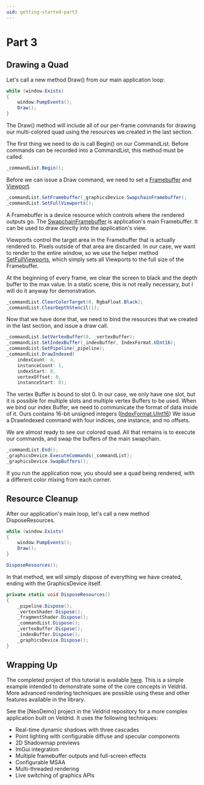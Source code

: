 ```yaml
---
uid: getting-started-part3
---
```


# Part 3

## Drawing a Quad

Let's call a new method Draw() from our main application loop:

```C#
while (window.Exists)
{
    window.PumpEvents();
    Draw();
}
```

The Draw() method will include all of our per-frame commands for drawing our multi-colored quad using the resources we created in the last section.

The first thing we need to do is call Begin() on our CommandList. Before commands can be recorded into a CommandList, this method must be called.

```C#
_commandList.Begin();
```

Before we can issue a Draw command, we need to set a [Framebuffer](xref:Veldrid.Framebuffer) and [Viewport](xref:Veldrid.Viewport).

```C#
_commandList.SetFramebuffer(_graphicsDevice.SwapchainFramebuffer);
_commandList.SetFullViewports();
```

A Framebuffer is a device resource which controls where the rendered outputs go. The [SwapchainFramebuffer](xref:Veldrid.GraphicsDevice#Veldrid_GraphicsDevice_SwapchainFramebuffer) is application's main Framebuffer. It can be used to draw directly into the application's view.

Viewports control the target area in the Framebuffer that is actually rendered to. Pixels outside of that area are discarded. In our case, we want to render to the entire window, so we use the helper method [SetFullViewports](xref:Veldrid.CommandList#Veldrid_CommandList_SetFullViewports), which simply sets all Viewports to the full size of the Framebuffer.

At the beginning of every frame, we clear the screen to black and the depth buffer to the max value. In a static scene, this is not really necessary, but I will do it anyway for demonstration.

```C#
_commandList.ClearColorTarget(0, RgbaFloat.Black);
_commandList.ClearDepthStencil(1);
```

Now that we have done that, we need to bind the resources that we created in the last section, and issue a draw call.

```C#
_commandList.SetVertexBuffer(0, _vertexBuffer);
_commandList.SetIndexBuffer(_indexBuffer, IndexFormat.UInt16);
_commandList.SetPipeline(_pipeline);
_commandList.DrawIndexed(
    indexCount: 4,
    instanceCount: 1,
    indexStart: 0,
    vertexOffset: 0,
    instanceStart: 0);
```

The vertex Buffer is bound to slot 0. In our case, we only have one slot, but it is possible for multiple slots and multiple vertex Buffers to be used. When we bind our index Buffer, we need to communicate the format of data inside of it. Ours contains 16-bit unsigned integers ([IndexFormat.UInt16](xref:Veldrid.IndexFormat)) We issue a DrawIndexed command with four indices, one instance, and no offsets.

We are almost ready to see our colored quad. All that remains is to execute our commands, and swap the buffers of the main swapchain.

```C#
_commandList.End();
_graphicsDevice.ExecuteCommands(_commandList);
_graphicsDevice.SwapBuffers();
```

If you run the application now, you should see a quad being rendered, with a different color mixing from each corner.

## Resource Cleanup

After our application's main loop, let's call a new method DisposeResources.

```C#
while (window.Exists)
{
    window.PumpEvents();
    Draw();
}

DisposeResources();
```

In that method, we will simply dispose of everything we have created, ending with the GraphicsDevice itself.

```C#
private static void DisposeResources()
{
    _pipeline.Dispose();
    _vertexShader.Dispose();
    _fragmentShader.Dispose();
    _commandList.Dispose();
    _vertexBuffer.Dispose();
    _indexBuffer.Dispose();
    _graphicsDevice.Dispose();
}
```

## Wrapping Up

The completed project of this tutorial is available [here](https://github.com/mellinoe/veldrid-samples/blob/master/src/GettingStarted/Program.cs). This is a simple example intended to demonstrate some of the core concepts in Veldrid. More advanced rendering techniques are possible using these and other features available in the library.

See the [NeoDemo] project in the Veldrid repository for a more complex application built on Veldrid. It uses the following techniques:

* Real-time dynamic shadows with three cascades
* Point lighting with configurable diffuse and specular components
* 2D Shadowmap previews
* ImGui integration
* Multiple framebuffer outputs and full-screen effects
* Configurable MSAA
* Multi-threaded rendering
* Live switching of graphics APIs